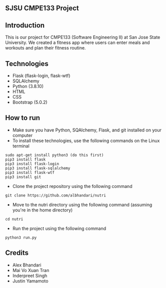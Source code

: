 ## SJSU CMPE133 Project

## Introduction
This is our project for CMPE133 (Software Engineering II) at
San Jose State University. We created a fitness app where users can 
enter meals and workouts and plan their fitness routine. 

## Technologies
- Flask (flask-login, flask-wtf)
- SQLAlchemy
- Python (3.8.10)
- HTML
- CSS
- Bootstrap (5.0.2)

## How to run
- Make sure you have Python, SQAlchemy, Flask, and git installed on your computer
- To install these technologies, use the following commands on the Linux terminal
```
sudo apt-get install python3 (do this first)
pip3 install flask
pip3 install flask-login
pip3 install flask-sqlalchemy
pip3 install flask-wtf
pip3 install git
```
- Clone the project repository using the following command
```
git clone https://github.com/albhandari/nutri
```
- Move to the nutri directory using the following command (assuming you're in the home directory)
```
cd nutri
```
- Run the project using the following command
```
python3 run.py
```

## Credits
- Alex Bhandari 
- Mai Vo Xuan Tran
- Inderpreet Singh
- Justin Yamamoto
